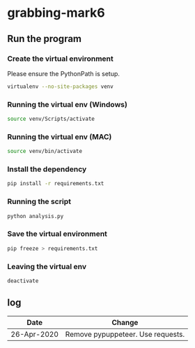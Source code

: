 # grabbing-mark6

## Run the program

### Create the virtual environment

Please ensure the PythonPath is setup.

```sh
virtualenv --no-site-packages venv
```

### Running the virtual env (Windows)

```sh
source venv/Scripts/activate
```

### Running the virtual env (MAC)

```sh
source venv/bin/activate
```

### Install the dependency

```sh
pip install -r requirements.txt
```

### Running the script

```sh
python analysis.py
```

### Save the virtual environment

```sh
pip freeze > requirements.txt
```

### Leaving the virtual env

```sh
deactivate
```

## log

| Date | Change |
|---|---|
| 26-Apr-2020  |  Remove pypuppeteer. Use requests. |
